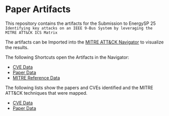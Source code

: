 # Paper Artifacts

This repository contains the artifacts for the Submission to EnergySP 25 `Identifying key attacks on an IEEE 9-Bus System by leveraging the MITRE ATT&CK ICS Matrix`

The artifacts can be Imported into the [MITRE ATT&CK Navigator](https://mitre-attack.github.io/attack-navigator/) to visualize the results.

The following Shortcuts open the Artifacts in the Navigator:
- [CVE Data](https://mitre-attack.github.io/attack-navigator/#layerURL=https://raw.githubusercontent.com/hm-seclab/MITRE-ATTCK-ICS-IEEE-9-Bus-Mapping/main/all_cves.json)
- [Paper Data](https://mitre-attack.github.io/attack-navigator/#layerURL=https://raw.githubusercontent.com/hm-seclab/MITRE-ATTCK-ICS-IEEE-9-Bus-Mapping/main/all_papers.json)
- [MITRE Reference Data](https://mitre-attack.github.io/attack-navigator/#layerURL=https://raw.githubusercontent.com/hm-seclab/MITRE-ATTCK-ICS-IEEE-9-Bus-Mapping/main/mitre_data.json)

The following lists show the papers and CVEs identified and the MITRE ATT&CK techniques that were mapped.
- [CVE Data](/CVE-Mapping)
- [Paper Data](/Paper-Mapping)